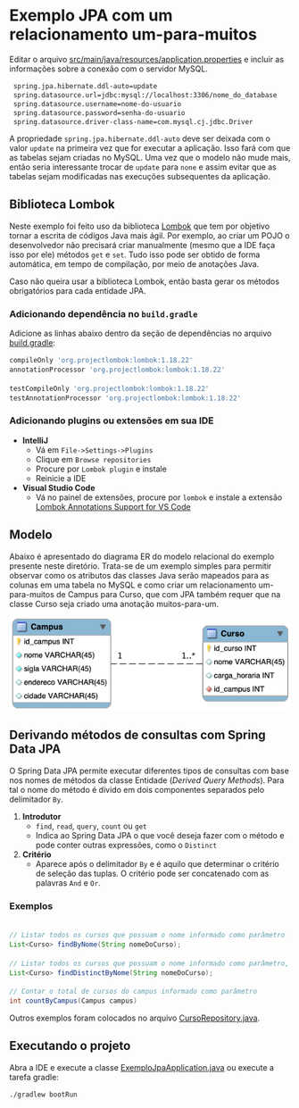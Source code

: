 # Exemplo JPA com um relacionamento um-para-muitos


Editar o arquivo [src/main/java/resources/application.properties](src/main/java/resources/application.properties) e incluir as informações sobre a conexão com o servidor MySQL.
   ```properties
    spring.jpa.hibernate.ddl-auto=update
    spring.datasource.url=jdbc:mysql://localhost:3306/nome_do_database
    spring.datasource.username=nome-do-usuario
    spring.datasource.password=senha-do-usuario
    spring.datasource.driver-class-name=com.mysql.cj.jdbc.Driver
   ```

A propriedade `spring.jpa.hibernate.ddl-auto` deve ser deixada com o valor `update` na primeira vez que for executar a aplicação. Isso fará com que as tabelas sejam criadas no MySQL. Uma vez que o modelo não mude mais, então seria interessante trocar de `update` para `none` e assim evitar que as tabelas sejam modificadas nas execuções subsequentes da aplicação.

## Biblioteca Lombok

Neste exemplo foi feito uso da biblioteca [Lombok](https://projectlombok.org/) que tem por objetivo tornar a escrita de códigos Java mais ágil. Por exemplo, ao criar um POJO o desenvolvedor não precisará criar manualmente (mesmo que a IDE faça isso por ele) métodos `get` e `set`. Tudo isso pode ser obtido de forma automática, em tempo de compilação, por meio de anotações Java.

Caso não queira usar a biblioteca Lombok, então basta gerar os métodos obrigatórios para cada entidade JPA.

### Adicionando dependência no `build.gradle`

Adicione as linhas abaixo dentro da seção de dependências no arquivo [build.gradle](build.gradle):

```groovy
compileOnly 'org.projectlombok:lombok:1.18.22'
annotationProcessor 'org.projectlombok:lombok:1.18.22'

testCompileOnly 'org.projectlombok:lombok:1.18.22'
testAnnotationProcessor 'org.projectlombok:lombok:1.18.22'
```

### Adicionando plugins ou extensões em sua IDE

- **IntelliJ**
  - Vá em `File->Settings->Plugins`
  - Clique em `Browse repositories`
  - Procure por `Lombok plugin` e instale
  - Reinicie a IDE
- **Visual Studio Code**
  - Vá no painel de extensões, procure por `lombok` e instale a extensão [Lombok Annotations Support for VS Code](https://marketplace.visualstudio.com/items?itemName=GabrielBB.vscode-lombok)

## Modelo

Abaixo é apresentado do diagrama ER do modelo relacional do exemplo presente neste diretório. Trata-se de um exemplo simples para permitir observar como os atributos das classes Java serão mapeados para as colunas em uma tabela no MySQL e como criar um relacionamento um-para-muitos de Campus para Curso, que com JPA também requer que na classe Curso seja criado uma anotação muitos-para-um.

![Diagrama ER](campus-curso.png)

## Derivando métodos de consultas com Spring Data JPA

O Spring Data JPA permite executar diferentes tipos de consultas com base nos nomes de métodos da classe Entidade (*Derived Query Methods*). Para tal o nome do método é divido em dois componentes separados pelo delimitador `By`.

1. **Introdutor**
   - `find`, `read`, `query`, `count` ou `get` 
   - Indica ao Spring Data JPA o que você deseja fazer com o método e pode conter outras expressões, como o `Distinct`
2. **Critério**
   - Aparece após o delimitador `By` e é aquilo que determinar o critério de seleção das tuplas. O critério pode ser concatenado com as palavras `And` e `Or`.

### Exemplos

```java

// Listar todos os cursos que possuam o nome informado como parâmetro
List<Curso> findByNome(String nomeDoCurso);

// Listar todos os cursos que possuam o nome informado como parâmetro, porém sem que os nomes sejam repetidos
List<Curso> findDistinctByNome(String nomeDoCurso);

// Contar o total de cursos do campus informado como parâmetro
int countByCampus(Campus campus)
```

Outros exemplos foram colocados no arquivo [CursoRepository.java](src/main/java/engtelecom/bcd/repository/CursoRepository.java).



## Executando o projeto

Abra a IDE e execute a classe [ExemploJpaApplication.java](src/main/java/engtelecom/bcd/ExemploJpaApplication.java) ou execute a tarefa gradle:

```bash
./gradlew bootRun
```